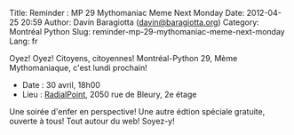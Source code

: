 Title: Reminder : MP 29 Mythomaniac Meme Next Monday
Date: 2012-04-25 20:59
Author: Davin Baragiotta (davin@baragiotta.org)
Category: Montréal Python
Slug: reminder-mp-29-mythomaniac-meme-next-monday
Lang: fr

Oyez! Oyez! Citoyens, citoyennes! Montréal-Python 29, Mème
Mythomaniaque, c'est lundi prochain!

-   Date : 30 avril, 18h00
-   Lieu : [RadialPoint][], 2050 rue de Bleury, 2e étage

Une soirée d'enfer en perspective! Une autre édtion spéciale gratuite,
ouverte à tous! Tout autour du web! Soyez-y!

  [RadialPoint]: http://bit.ly/JCLo4j
